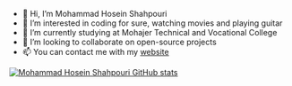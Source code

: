 - 👋 Hi, I’m Mohammad Hosein Shahpouri
- 👀 I’m interested in coding for sure, watching movies and playing guitar
- 🌱 I’m currently studying at Mohajer Technical and Vocational College
- 💞️ I’m looking to collaborate on open-source projects
- 📫 You can contact me with my [website](https://mohammad-hosein-shahpouri.github.io/Resume/)

[![Mohammad Hosein Shahpouri GitHub stats](https://github-readme-stats.vercel.app/api?username=mohammad-hosein-shahpouri)](https://github.com/mohammad-hosein-shahpouri)

<!---
mohammad-hosein-shahpouri/mohammad-hosein-shahpouri is a ✨ special ✨ repository because its `README.md` (this file) appears on your GitHub profile.
You can click the Preview link to take a look at your changes.
--->
